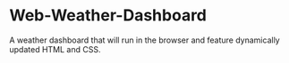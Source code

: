 # Web-Weather-Dashboard
 A weather dashboard that will run in the browser and feature dynamically updated HTML and CSS.
